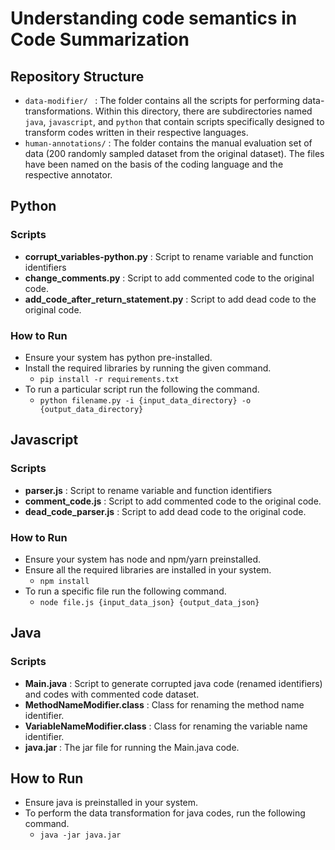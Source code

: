 # Understanding code semantics in Code Summarization

## Repository Structure
- ```data-modifier/ ``` : The folder contains all the scripts for performing data-transformations. Within this directory, there are subdirectories named ```java```, ```javascript```, and ```python``` that contain scripts specifically designed to transform codes written in their respective languages.
- ```human-annotations/``` : The folder contains the manual evaluation set of data (200 randomly sampled dataset from the original dataset). The files have been named on the basis of the coding language and the respective annotator. 

## Python 
### Scripts 
- <strong>corrupt_variables-python.py</strong> : Script to rename variable and function identifiers
- <strong>change_comments.py</strong> : Script to add commented code to the original code. 
- <strong>add_code_after_return_statement.py</strong> : Script to add dead code to the original code. 

### How to Run
- Ensure your system has python pre-installed. 
- Install the required libraries by running the given command.
    - <code>pip install -r requirements.txt</code>
- To run a particular script run the following the command.
    - <code>python filename.py -i {input_data_directory} -o {output_data_directory}</code>

## Javascript 
### Scripts 
- <strong>parser.js</strong> : Script to rename variable and function identifiers
- <strong>comment_code.js</strong> : Script to add commented code to the original code. 
- <strong>dead_code_parser.js</strong> : Script to add dead code to the original code. 

### How to Run
- Ensure your system has node and npm/yarn preinstalled.
- Ensure all the required libraries are installed in your system. 
    - <code>npm install</code>
- To run a specific file run the following command.
    - <code>node file.js {input_data_json} {output_data_json}</code>

## Java
### Scripts
- <strong>Main.java</strong> : Script to generate corrupted java code (renamed identifiers) and codes with commented code dataset. 
- <strong>MethodNameModifier.class</strong> : Class for renaming the method name identifier. 
- <strong>VariableNameModifier.class</strong> : Class for renaming the variable name identifier.
- <strong>java.jar</strong> : The jar file for running the Main.java code. 

## How to Run
- Ensure java is preinstalled in your system.
- To perform the data transformation for java codes, run the following command.
    - <code>java -jar java.jar</code>